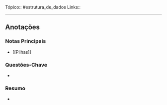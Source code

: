 Tópico:: #estrutura_de_dados 
Links::

---
## Anotações

### Notas Principais

- [[Pilhas]]

### Questões-Chave

- 

### Resumo

- 



